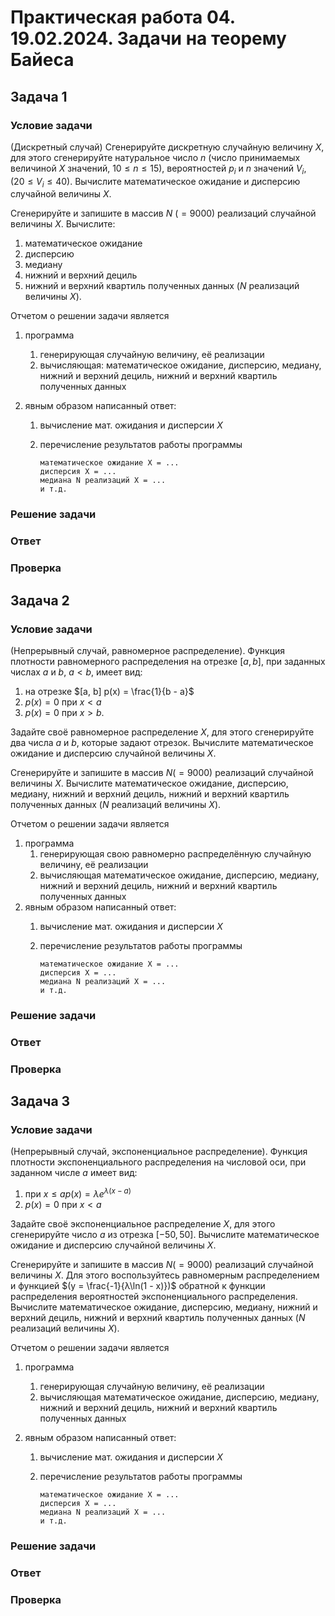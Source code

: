# Практическая работа 04. 19.02.2024. Задачи на теорему Байеса

## Задача 1

### Условие задачи

(Дискретный случай) Сгенерируйте дискретную случайную
величину $X$, для этого сгенерируйте натуральное число $n$ (число
принимаемых величиной $X$ значений, $10 \leqslant n \leqslant 15$),
вероятностей $p_i$ и $n$ значений $V_i$, ($20 \leqslant	V_i \leqslant 40$).
Вычислите математическое ожидание и дисперсию случайной величины $X$.

Сгенерируйте и запишите в массив $N$ ($=9000$) реализаций случайной
величины $X$. Вычислите:

1. математическое ожидание
2. дисперсию
3. медиану
4. нижний и верхний дециль
5. нижний и верхний квартиль полученных данных ($N$ реализаций величины $Х$).

Отчетом о решении задачи является

1. программа
    1. генерирующая случайную величину, её реализации
    2. вычисляющая: математическое ожидание, дисперсию, медиану, нижний и
        верхний дециль, нижний и верхний квартиль полученных данных

2. явным образом написанный ответ:
    1. вычисление мат. ожидания и дисперсии $Х$
    2. перечисление результатов работы программы

        ```
        математическое ожидание Х = ...
        дисперсия Х = ...
        медиана N реализаций Х = ...
        и т.д.
        ```

### Решение задачи



### Ответ



### Проверка



## Задача 2

### Условие задачи

(Непрерывный случай, равномерное распределение). Функция
плотности равномерного распределения на отрезке $[a, b]$, при
заданных числах $a$ и $b$, $a < b$, имеет вид:

1. на отрезке $[a, b] p(x) = \frac{1}{b - a}$
2. $p(x) = 0$ при $x < a$
3. $p(x) = 0$ при $x > b$.

Задайте своё равномерное распределение $X$, для этого сгенерируйте два
числа $a$ и $b$, которые задают отрезок. Вычислите математическое
ожидание и дисперсию случайной величины $X$.

Сгенерируйте и запишите в массив $N (= 9000)$ реализаций случайной
величины $X$. Вычислите математическое ожидание, дисперсию, медиану,
нижний и верхний дециль, нижний и верхний квартиль полученных данных
($N$ реализаций величины $Х$).

Отчетом о решении задачи является

1. программа
    1. генерирующая свою равномерно распределённую случайную
        величину, её реализации
    2. вычисляющая математическое ожидание, дисперсию, медиану, нижний
        и верхний дециль, нижний и верхний квартиль полученных данных
2. явным образом написанный ответ:
    1. вычисление мат. ожидания и дисперсии $Х$
    2. перечисление результатов работы программы
    
        ```
        математическое ожидание Х = ...
        дисперсия Х = ...
        медиана N реализаций Х = ...
        и т.д.
        ```

### Решение задачи



### Ответ



### Проверка



## Задача 3

### Условие задачи

(Непрерывный случай, экспоненциальное распределение). Функция плотности
экспоненциального распределения на числовой оси, при заданном числе
$a$ имеет вид:

1. при $x \leqslant a p(x) = λ e^{λ(x-a)}$
2. $p(x) = 0$ при $x<a$

Задайте своё экспоненциальное распределение $X$, для этого сгенерируйте
число $a$ из отрезка $[-50, 50]$. Вычислите математическое ожидание и
дисперсию случайной величины $X$.

Сгенерируйте и запишите в массив $N (= 9000)$ реализаций случайной
величины $X$. Для этого воспользуйтесь равномерным распределением и
функцией $(y = \frac{-1}{λ\ln(1 - x)})$ обратной к функции распределения
вероятностей экспоненциаль­ного распределения. Вычислите математическое
ожидание, дисперсию, меди­ану, нижний и верхний дециль, нижний и верхний
квартиль полученных данных ($N$ реализаций величины $Х$).

Отчетом о решении задачи является

1. программа
    1. генерирующая случайную величину, её реализации
    2. вычисляющая математическое ожидание, дисперсию, медиану, нижний и
    верхний дециль, нижний и верхний квартиль полученных данных

2. явным образом написанный ответ:
    1. вычисление мат. ожидания и дисперсии $Х$
    2. перечисление результатов работы программы
        
        ```
        математическое ожидание Х = ...
        дисперсия Х = ...
        медиана N реализаций Х = ...
        и т.д.
        ```

### Решение задачи



### Ответ



### Проверка



